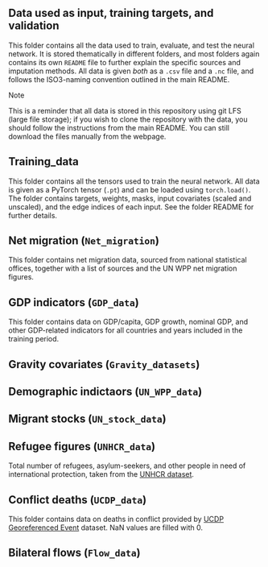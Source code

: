 Data used as input, training targets, and validation
---
This folder contains all the data used to train, evaluate, and test the neural network.
It is stored thematically in different folders, and most folders again contains its own `README` file to further
explain the specific sources and imputation methods. All data is given *both* as a `.csv` file and a `.nc` file, and 
follows the ISO3-naming convention outlined in the main README.

> [!NOTE] 
> This is a reminder that all data is stored in this repository using git LFS (large file
> storage); if you wish to clone the repository with the data, you should follow the instructions
> from the main README. You can still download the files manually from the webpage.

## Training_data
This folder contains all the tensors used to train the neural network. All data is given as a PyTorch
tensor (`.pt`) and can be loaded using `torch.load()`. The folder contains targets, weights, masks, input covariates (scaled
and unscaled), and the edge indices of each input. See the folder README for further details.

## Net migration (`Net_migration`)
This folder contains net migration data, sourced from national statistical offices, together with a list of sources 
and the UN WPP net migration figures.

## GDP indicators (`GDP_data`)
This folder contains data on GDP/capita, GDP growth, nominal GDP, and other GDP-related indicators for all countries and
years included in the training period.

## Gravity covariates (`Gravity_datasets`)

## Demographic indictaors (`UN_WPP_data`)

## Migrant stocks (`UN_stock_data`)

## Refugee figures (`UNHCR_data`)
Total number of refugees, asylum-seekers, and other people in need of international protection, taken from the 
[UNHCR dataset](https://www.unhcr.org/refugee-statistics/download).

## Conflict deaths (`UCDP_data`)
This folder contains data on deaths in conflict provided by
[UCDP Georeferenced Event](https://ucdp.uu.se/downloads/index.html#ged_global) dataset.
NaN values are filled with 0.

## Bilateral flows (`Flow_data`)